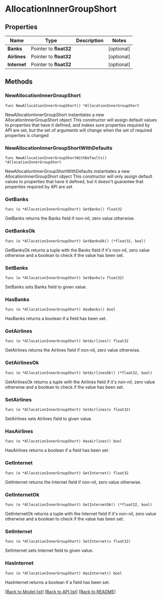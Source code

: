 # AllocationInnerGroupShort

## Properties

Name | Type | Description | Notes
------------ | ------------- | ------------- | -------------
**Banks** | Pointer to **float32** |  | [optional] 
**Airlines** | Pointer to **float32** |  | [optional] 
**Internet** | Pointer to **float32** |  | [optional] 

## Methods

### NewAllocationInnerGroupShort

`func NewAllocationInnerGroupShort() *AllocationInnerGroupShort`

NewAllocationInnerGroupShort instantiates a new AllocationInnerGroupShort object
This constructor will assign default values to properties that have it defined,
and makes sure properties required by API are set, but the set of arguments
will change when the set of required properties is changed

### NewAllocationInnerGroupShortWithDefaults

`func NewAllocationInnerGroupShortWithDefaults() *AllocationInnerGroupShort`

NewAllocationInnerGroupShortWithDefaults instantiates a new AllocationInnerGroupShort object
This constructor will only assign default values to properties that have it defined,
but it doesn't guarantee that properties required by API are set

### GetBanks

`func (o *AllocationInnerGroupShort) GetBanks() float32`

GetBanks returns the Banks field if non-nil, zero value otherwise.

### GetBanksOk

`func (o *AllocationInnerGroupShort) GetBanksOk() (*float32, bool)`

GetBanksOk returns a tuple with the Banks field if it's non-nil, zero value otherwise
and a boolean to check if the value has been set.

### SetBanks

`func (o *AllocationInnerGroupShort) SetBanks(v float32)`

SetBanks sets Banks field to given value.

### HasBanks

`func (o *AllocationInnerGroupShort) HasBanks() bool`

HasBanks returns a boolean if a field has been set.

### GetAirlines

`func (o *AllocationInnerGroupShort) GetAirlines() float32`

GetAirlines returns the Airlines field if non-nil, zero value otherwise.

### GetAirlinesOk

`func (o *AllocationInnerGroupShort) GetAirlinesOk() (*float32, bool)`

GetAirlinesOk returns a tuple with the Airlines field if it's non-nil, zero value otherwise
and a boolean to check if the value has been set.

### SetAirlines

`func (o *AllocationInnerGroupShort) SetAirlines(v float32)`

SetAirlines sets Airlines field to given value.

### HasAirlines

`func (o *AllocationInnerGroupShort) HasAirlines() bool`

HasAirlines returns a boolean if a field has been set.

### GetInternet

`func (o *AllocationInnerGroupShort) GetInternet() float32`

GetInternet returns the Internet field if non-nil, zero value otherwise.

### GetInternetOk

`func (o *AllocationInnerGroupShort) GetInternetOk() (*float32, bool)`

GetInternetOk returns a tuple with the Internet field if it's non-nil, zero value otherwise
and a boolean to check if the value has been set.

### SetInternet

`func (o *AllocationInnerGroupShort) SetInternet(v float32)`

SetInternet sets Internet field to given value.

### HasInternet

`func (o *AllocationInnerGroupShort) HasInternet() bool`

HasInternet returns a boolean if a field has been set.


[[Back to Model list]](../README.md#documentation-for-models) [[Back to API list]](../README.md#documentation-for-api-endpoints) [[Back to README]](../README.md)


